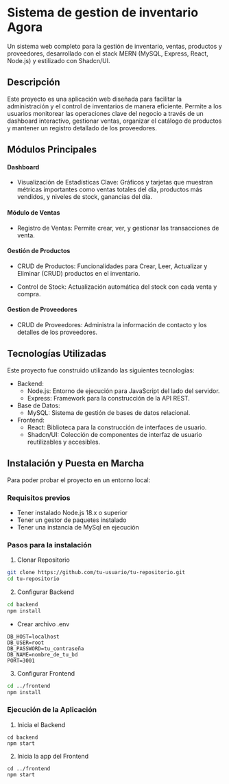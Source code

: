 # Sistema de gestion de inventario Agora
Un sistema web completo para la gestión de inventario, ventas, productos y proveedores, desarrollado con el stack MERN (MySQL, Express, React, Node.js) y estilizado con Shadcn/UI.


## Descripción
Este proyecto es una aplicación web diseñada para facilitar la administración y el control de inventarios de manera eficiente. Permite a los usuarios monitorear las operaciones clave del negocio a través de un dashboard interactivo, gestionar ventas, organizar el catálogo de productos y mantener un registro detallado de los proveedores.

## Módulos Principales

#### Dashboard
- Visualización de Estadísticas Clave: Gráficos y tarjetas que muestran métricas importantes como ventas totales del día, productos más vendidos, y niveles de stock, ganancias del día.

#### Módulo de Ventas
- Registro de Ventas: Permite crear, ver, y gestionar las transacciones de venta.

#### Gestión de Productos
- CRUD de Productos: Funcionalidades para Crear, Leer, Actualizar y Eliminar (CRUD) productos en el inventario.

- Control de Stock: Actualización automática del stock con cada venta y compra.

#### Gestion de Proveedores
- CRUD de Proveedores: Administra la información de contacto y los detalles de los proveedores.

## Tecnologías Utilizadas
Este proyecto fue construido utilizando las siguientes tecnologías:
- Backend:
  - Node.js: Entorno de ejecución para JavaScript del lado del servidor.
  - Express: Framework para la construcción de la API REST.
- Base de Datos:
  - MySQL: Sistema de gestión de bases de datos relacional.
- Frontend:
  - React: Biblioteca para la construcción de interfaces de usuario.
  - Shadcn/UI: Colección de componentes de interfaz de usuario reutilizables y accesibles.

## Instalación y Puesta en Marcha
Para poder probar el proyecto en un entorno local:
### Requisitos previos
- Tener instalado Node.js 18.x o superior
- Tener un gestor de paquetes instalado
- Tener una instancia de MySql en ejecución
### Pasos para la instalación
1. Clonar Repositorio
```bash
git clone https://github.com/tu-usuario/tu-repositorio.git
cd tu-repositorio
  ```
2. Configurar Backend
```bash
cd backend
npm install
```
 - Crear archivo .env
```
DB_HOST=localhost
DB_USER=root
DB_PASSWORD=tu_contraseña
DB_NAME=nombre_de_tu_bd
PORT=3001
```
3. Configurar Frontend
```bash
cd ../frontend
npm install
```

### Ejecución de la Aplicación
1. Inicia el Backend
```
cd backend
npm start
```
2. Inicia la app del Frontend
```
cd ../frontend
npm start
```